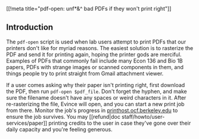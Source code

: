 [[!meta title="pdf-open: unf*&^ bad PDFs if they won't print right"]]

## Introduction

The `pdf-open` script is used when lab users attempt to print PDFs that our
printers don't like for myriad reasons. The easiest solution is to rasterize
the PDF and send it for printing again, hoping the printer gods are merciful.
Examples of PDFs that commonly fail include many Econ 136 and Bio 1B papers,
PDFs with strange images or scanned components in them, and things people try
to print straight from Gmail attachment viewer.

If a user comes asking why their paper isn't printing right, first download the
PDF, then run `pdf-open $pdf_file`. Don't forget the hyphen, and make sure the
filename doesn't have any spaces or weird characters in it. After
re-rasterizing the file, Evince will open, and you can start a new print job
from there. Monitor the job's progress in
[printhost.ocf.berkeley.edu](//printhost.ocf.berkeley.edu) to ensure the job
survives. You may [[refund|doc staff/howto/user-services/paper]] printing credits to
the user in case they've gone over their daily capacity and you're feeling
generous.
